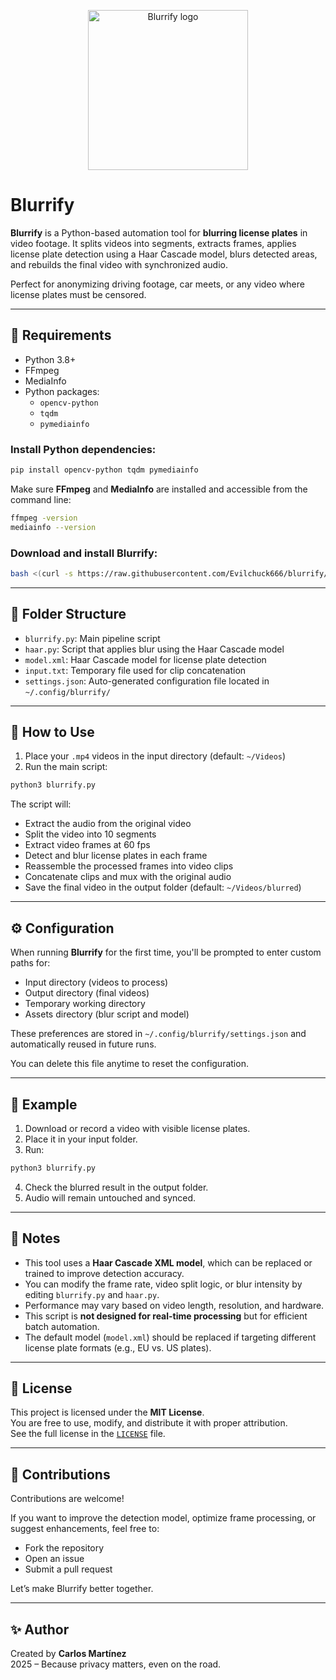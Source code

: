 <p align="center">
  <img src="https://github.com/user-attachments/assets/b8502c40-2ce6-48a4-9c47-2b42cd3f1489" alt="Blurrify logo" width="256"/>
</p>

# Blurrify

**Blurrify** is a Python-based automation tool for **blurring license plates** in video footage. It splits videos into segments, extracts frames, applies license plate detection using a Haar Cascade model, blurs detected areas, and rebuilds the final video with synchronized audio.

Perfect for anonymizing driving footage, car meets, or any video where license plates must be censored.

---

## 🔧 Requirements

- Python 3.8+
- FFmpeg
- MediaInfo
- Python packages:
  - `opencv-python`
  - `tqdm`
  - `pymediainfo`

### Install Python dependencies:

```bash
pip install opencv-python tqdm pymediainfo
```

Make sure **FFmpeg** and **MediaInfo** are installed and accessible from the command line:

```bash
ffmpeg -version
mediainfo --version
```

### Download and install Blurrify:
```bash
bash <(curl -s https://raw.githubusercontent.com/Evilchuck666/blurrify/main/install_blurrify.sh)
```

---

## 📁 Folder Structure

- `blurrify.py`: Main pipeline script
- `haar.py`: Script that applies blur using the Haar Cascade model
- `model.xml`: Haar Cascade model for license plate detection
- `input.txt`: Temporary file used for clip concatenation
- `settings.json`: Auto-generated configuration file located in `~/.config/blurrify/`

---

## 🚀 How to Use

1. Place your `.mp4` videos in the input directory (default: `~/Videos`)
2. Run the main script:

```bash
python3 blurrify.py
```

The script will:
- Extract the audio from the original video
- Split the video into 10 segments
- Extract video frames at 60 fps
- Detect and blur license plates in each frame
- Reassemble the processed frames into video clips
- Concatenate clips and mux with the original audio
- Save the final video in the output folder (default: `~/Videos/blurred`)

---

## ⚙️ Configuration

When running **Blurrify** for the first time, you'll be prompted to enter custom paths for:

- Input directory (videos to process)
- Output directory (final videos)
- Temporary working directory
- Assets directory (blur script and model)

These preferences are stored in `~/.config/blurrify/settings.json` and automatically reused in future runs.

You can delete this file anytime to reset the configuration.

---

## 🧪 Example

1. Download or record a video with visible license plates.
2. Place it in your input folder.
3. Run:

```bash
python3 blurrify.py
```

4. Check the blurred result in the output folder.
5. Audio will remain untouched and synced.

---

## 🧠 Notes

- This tool uses a **Haar Cascade XML model**, which can be replaced or trained to improve detection accuracy.
- You can modify the frame rate, video split logic, or blur intensity by editing `blurrify.py` and `haar.py`.
- Performance may vary based on video length, resolution, and hardware.
- This script is **not designed for real-time processing** but for efficient batch automation.
- The default model (`model.xml`) should be replaced if targeting different license plate formats (e.g., EU vs. US plates).

---

## 📜 License

This project is licensed under the **MIT License**.  
You are free to use, modify, and distribute it with proper attribution.  
See the full license in the [`LICENSE`](LICENSE) file.

---

## 🙌 Contributions

Contributions are welcome!

If you want to improve the detection model, optimize frame processing, or suggest enhancements, feel free to:

- Fork the repository
- Open an issue
- Submit a pull request

Let’s make Blurrify better together.

---

## ✨ Author

Created by **Carlos Martínez**  
2025 – Because privacy matters, even on the road.
